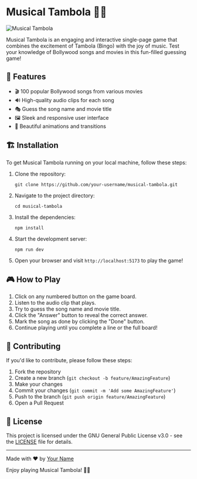 # Musical Tambola 🎵🎲

![Musical Tambola](https://via.placeholder.com/1200x300?text=Musical+Tambola)

Musical Tambola is an engaging and interactive single-page game that combines the excitement of Tambola (Bingo) with the joy of music. Test your knowledge of Bollywood songs and movies in this fun-filled guessing game!

## 🌟 Features

- 🎬 100 popular Bollywood songs from various movies
- 🔊 High-quality audio clips for each song
- 🎭 Guess the song name and movie title
- 🖼️ Sleek and responsive user interface
- 🌈 Beautiful animations and transitions

## 🏗️ Installation

To get Musical Tambola running on your local machine, follow these steps:

1. Clone the repository:
   ```
   git clone https://github.com/your-username/musical-tambola.git
   ```

2. Navigate to the project directory:
   ```
   cd musical-tambola
   ```

3. Install the dependencies:
   ```
   npm install
   ```

4. Start the development server:
   ```
   npm run dev
   ```

5. Open your browser and visit `http://localhost:5173` to play the game!

## 🎮 How to Play

1. Click on any numbered button on the game board.
2. Listen to the audio clip that plays.
3. Try to guess the song name and movie title.
4. Click the "Answer" button to reveal the correct answer.
5. Mark the song as done by clicking the "Done" button.
6. Continue playing until you complete a line or the full board!

## 🤝 Contributing

If you'd like to contribute, please follow these steps:

1. Fork the repository
2. Create a new branch (`git checkout -b feature/AmazingFeature`)
3. Make your changes
4. Commit your changes (`git commit -m 'Add some AmazingFeature'`)
5. Push to the branch (`git push origin feature/AmazingFeature`)
6. Open a Pull Request

## 📜 License

This project is licensed under the GNU General Public License v3.0 - see the [LICENSE](LICENSE) file for details.

---

Made with ❤️ by [Your Name](https://your-website.com)

Enjoy playing Musical Tambola! 🎉🎶
